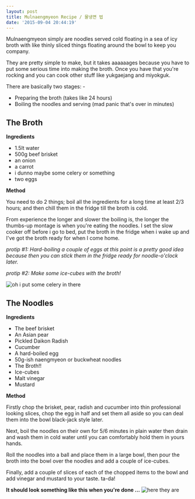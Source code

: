 ```yaml
---
layout: post
title: Mulnaengmyeon Recipe / 물냉면 법
date: '2015-09-04 20:44:19'
---
```


Mulnaengmyeon simply are noodles served cold floating in a sea of icy broth with like thinly sliced things floating around the bowl to keep you company.

They are pretty simple to make, but it takes aaaaaages because you have to put some serious time into making the broth. Once you have that you're rocking and you can cook other stuff like yukgaejang and miyokguk.

There are basically two stages: -

* Preparing the broth (takes like 24 hours)
* Boiling the noodles and serving (mad panic that's over in minutes)

## The Broth
**Ingredients**

* 1.5lt water
* 500g beef brisket
* an onion
* a carrot
* i dunno maybe some celery or something
* two eggs

**Method**

You need to do 2 things; boil all the ingredients for a long time at least 2/3 hours; and then chill them in the fridge till the broth is cold. 

From experience the longer and slower the boiling is, the longer the thumbs-up montage is when you're eating the noodles. I set the slow cooker off before i go to bed, put the broth in the fridge when i wake up and I've got the broth ready for when I come home.

*protip #1: Hard-boiling a couple of eggs at this point is a pretty good idea because then you can stick them in the fridge ready for noodle-o'clock later.*

*protip #2: Make some ice-cubes with the broth!*

![oh i put some celery in there](https://farm6.staticflickr.com/5731/20896814738_e0a32e5e03_c.jpg)

## The Noodles
**Ingredients**

* The beef brisket
* An Asian pear
* Pickled Daikon Radish
* Cucumber
* A hard-boiled egg
* 50g-ish naengmyeon or buckwheat noodles
* The Broth!!
* Ice-cubes
* Malt vinegar
* Mustard

**Method**

Firstly chop the brisket, pear, radish and cucumber into thin professional looking slices, chop the egg in half and set them all aside so you can deal them into the bowl black-jack style later.

Next, boil the noodles on their own for 5/6 minutes in plain water then drain and wash them in cold water until you can comfortably hold them in yours hands.

Roll the noodles into a ball and place them in a large bowl, then pour the broth into the bowl over the noodles and add a couple of ice-cubes.

Finally, add a couple of slices of each of the chopped items to the bowl and add vinegar and mustard to your taste. ta-da!

**It should look something like this when you're done ...**
![here they are](http://farm6.staticflickr.com/5778/21154721101_6bce36de89_b.jpg)